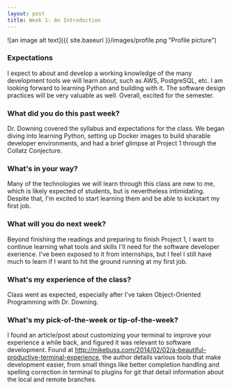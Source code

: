 ```yaml
---
layout: post
title: Week 1: An Introduction
---
```


![an image alt text]({{ site.baseurl }}/images/profile.png "Profile picture")

### Expectations

I expect to about and develop a working knowledge of the many development tools we will learn about, such as AWS, PostgreSQL, etc. I am looking forward to learning Python and building with it. The software design practices will be very valuable as well. Overall, excited for the semester.

### What did you do this past week?

Dr. Downing covered the syllabus and expectations for the class. We began diving into learning Python, setting up Docker images to build sharable developer environments, and had a brief glimpse at Project 1 through the Collatz Conjecture.

### What's in your way?

Many of the technologies we will learn through this class are new to me, which is likely expected of students, but is nevertheless intimidating. Despite that, I'm excited to start learning them and be able to kickstart my first job.

### What will you do next week?

Beyond finishing the readings and preparing to finish Project 1, I want to continue learning what tools and skills I'll need for the software developer exerience. I've been exposed to it from internships, but I feel I still have much to learn if I want to hit the ground running at my first job.

### What's my experience of the class?

Class went as expected, especially after I've taken Object-Oriented Programming with Dr. Downing. 

### What's my pick-of-the-week or tip-of-the-week?

I found an article/post about customizing your terminal to improve your experience a while back, and figured it was relevant to software development. Found at http://mikebuss.com/2014/02/02/a-beautiful-productive-terminal-experience, the author details various tools that make development easier, from small things like better completion handling and spelling correction in terminal to plugins for git that detail information about the local and remote branches.
